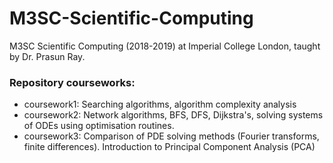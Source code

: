 # M3SC-Scientific-Computing
M3SC Scientific Computing (2018-2019) at Imperial College London, taught by Dr. Prasun Ray.

### Repository courseworks:

- coursework1: Searching algorithms, algorithm complexity analysis
- coursework2: Network algorithms, BFS, DFS, Dijkstra's, solving systems of ODEs using optimisation routines.
- coursework3: Comparison of PDE solving methods (Fourier transforms, finite differences). Introduction to Principal Component Analysis (PCA)
